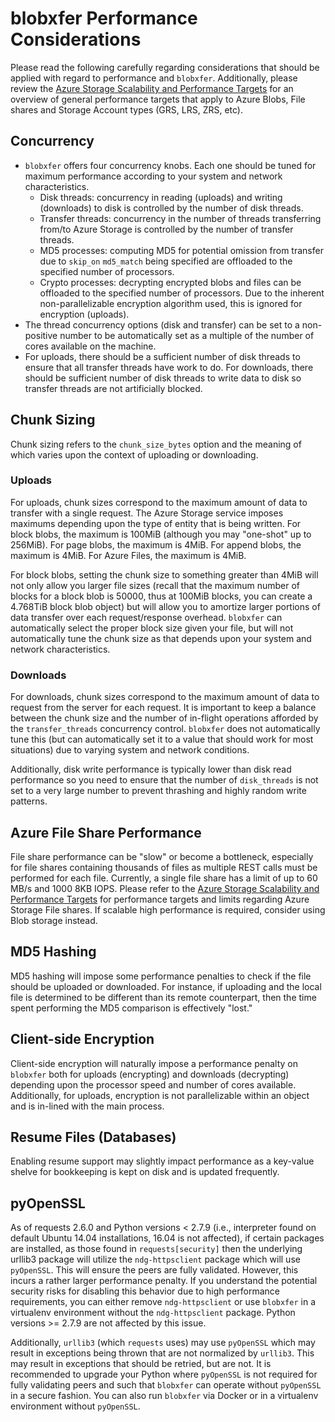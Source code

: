 # blobxfer Performance Considerations
Please read the following carefully regarding considerations that should
be applied with regard to performance and `blobxfer`. Additionally,
please review the
[Azure Storage Scalability and Performance Targets](https://azure.microsoft.com/en-us/documentation/articles/storage-scalability-targets/)
for an overview of general performance targets that apply to Azure Blobs,
File shares and Storage Account types (GRS, LRS, ZRS, etc).

## Concurrency
* `blobxfer` offers four concurrency knobs. Each one should be tuned for
maximum performance according to your system and network characteristics.
  * Disk threads: concurrency in reading (uploads) and writing (downloads) to
    disk is controlled by the number of disk threads.
  * Transfer threads: concurrency in the number of threads transferring
    from/to Azure Storage is controlled by the number of transfer threads.
  * MD5 processes: computing MD5 for potential omission from transfer due
    to `skip_on` `md5_match` being specified are offloaded to the specified
    number of processors.
  * Crypto processes: decrypting encrypted blobs and files can be offloaded
    to the specified number of processors. Due to the inherent
    non-parallelizable encryption algorithm used, this is ignored for
    encryption (uploads).
* The thread concurrency options (disk and transfer) can be set to a
non-positive number to be automatically set as a multiple of the number of
cores available on the machine.
* For uploads, there should be a sufficient number of disk threads to ensure
that all transfer threads have work to do. For downloads, there should be
sufficient number of disk threads to write data to disk so transfer threads
are not artificially blocked.

## Chunk Sizing
Chunk sizing refers to the `chunk_size_bytes` option and the meaning of which
varies upon the context of uploading or downloading.

### Uploads
For uploads, chunk sizes correspond to the maximum amount of data to transfer
with a single request. The Azure Storage service imposes maximums depending
upon the type of entity that is being written. For block blobs, the maximum
is 100MiB (although you may "one-shot" up to 256MiB). For page blobs, the
maximum is 4MiB. For append blobs, the maximum is 4MiB. For Azure Files,
the maximum is 4MiB.

For block blobs, setting the chunk size to something greater than 4MiB will
not only allow you larger file sizes (recall that the maximum number of
blocks for a block blob is 50000, thus at 100MiB blocks, you can create a
4.768TiB block blob object) but will allow you to amortize larger portions of
data transfer over each request/response overhead. `blobxfer` can
automatically select the proper block size given your file, but will not
automatically tune the chunk size as that depends upon your system and
network characteristics.

### Downloads
For downloads, chunk sizes correspond to the maximum amount of data to
request from the server for each request. It is important to keep a balance
between the chunk size and the number of in-flight operations afforded by
the `transfer_threads` concurrency control. `blobxfer` does not automatically
tune this (but can automatically set it to a value that should work for
most situations) due to varying system and network conditions.

Additionally, disk write performance is typically lower than disk read
performance so you need to ensure that the number of `disk_threads` is not
set to a very large number to prevent thrashing and highly random write
patterns.

## Azure File Share Performance
File share performance can be "slow" or become a bottleneck, especially for
file shares containing thousands of files as multiple REST calls must be
performed for each file. Currently, a single file share has a limit of up
to 60 MB/s and 1000 8KB IOPS. Please refer to the
[Azure Storage Scalability and Performance Targets](https://azure.microsoft.com/en-us/documentation/articles/storage-scalability-targets/)
for performance targets and limits regarding Azure Storage File shares.
If scalable high performance is required, consider using Blob storage
instead.

## MD5 Hashing
MD5 hashing will impose some performance penalties to check if the file
should be uploaded or downloaded. For instance, if uploading and the local
file is determined to be different than its remote counterpart, then the
time spent performing the MD5 comparison is effectively "lost."

## Client-side Encryption
Client-side encryption will naturally impose a performance penalty on
`blobxfer` both for uploads (encrypting) and downloads (decrypting) depending
upon the processor speed and number of cores available. Additionally, for
uploads, encryption is not parallelizable within an object and is in-lined
with the main process.

## Resume Files (Databases)
Enabling resume support may slightly impact performance as a key-value shelve
for bookkeeping is kept on disk and is updated frequently.

## pyOpenSSL
As of requests 2.6.0 and Python versions < 2.7.9 (i.e., interpreter found on
default Ubuntu 14.04 installations, 16.04 is not affected), if certain
packages are installed, as those found in `requests[security]` then the
underlying urllib3 package will utilize the `ndg-httpsclient` package which
will use `pyOpenSSL`. This will ensure the peers are fully validated. However,
this incurs a rather larger performance penalty. If you understand the
potential security risks for disabling this behavior due to high performance
requirements, you can either remove `ndg-httpsclient` or use `blobxfer` in a
virtualenv environment without the `ndg-httpsclient` package. Python
versions >= 2.7.9 are not affected by this issue.

Additionally, `urllib3` (which `requests` uses) may use `pyOpenSSL` which
may result in exceptions being thrown that are not normalized by `urllib3`.
This may result in exceptions that should be retried, but are not. It is
recommended to upgrade your Python where `pyOpenSSL` is not required for
fully validating peers and such that `blobxfer` can operate without
`pyOpenSSL` in a secure fashion. You can also run `blobxfer` via Docker
or in a virtualenv environment without `pyOpenSSL`.
